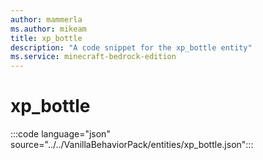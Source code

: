 ```yaml
---
author: mammerla
ms.author: mikeam
title: xp_bottle
description: "A code snippet for the xp_bottle entity"
ms.service: minecraft-bedrock-edition
---
```


# xp_bottle

:::code language="json" source="../../VanillaBehaviorPack/entities/xp_bottle.json":::
